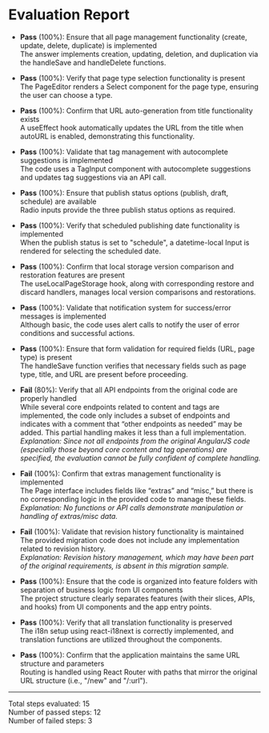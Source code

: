 # Evaluation Report

- **Pass** (100%): Ensure that all page management functionality (create, update, delete, duplicate) is implemented  
  The answer implements creation, updating, deletion, and duplication via the handleSave and handleDelete functions.

- **Pass** (100%): Verify that page type selection functionality is present  
  The PageEditor renders a Select component for the page type, ensuring the user can choose a type.

- **Pass** (100%): Confirm that URL auto-generation from title functionality exists  
  A useEffect hook automatically updates the URL from the title when autoURL is enabled, demonstrating this functionality.

- **Pass** (100%): Validate that tag management with autocomplete suggestions is implemented  
  The code uses a TagInput component with autocomplete suggestions and updates tag suggestions via an API call.

- **Pass** (100%): Ensure that publish status options (publish, draft, schedule) are available  
  Radio inputs provide the three publish status options as required.

- **Pass** (100%): Verify that scheduled publishing date functionality is implemented  
  When the publish status is set to "schedule", a datetime-local Input is rendered for selecting the scheduled date.

- **Pass** (100%): Confirm that local storage version comparison and restoration features are present  
  The useLocalPageStorage hook, along with corresponding restore and discard handlers, manages local version comparisons and restorations.

- **Pass** (100%): Validate that notification system for success/error messages is implemented  
  Although basic, the code uses alert calls to notify the user of error conditions and successful actions.

- **Pass** (100%): Ensure that form validation for required fields (URL, page type) is present  
  The handleSave function verifies that necessary fields such as page type, title, and URL are present before proceeding.

- **Fail** (80%): Verify that all API endpoints from the original code are properly handled  
  While several core endpoints related to content and tags are implemented, the code only includes a subset of endpoints and indicates with a comment that “other endpoints as needed” may be added. This partial handling makes it less than a full implementation.  
  *Explanation: Since not all endpoints from the original AngularJS code (especially those beyond core content and tag operations) are specified, the evaluation cannot be fully confident of complete handling.*

- **Fail** (100%): Confirm that extras management functionality is implemented  
  The Page interface includes fields like “extras” and “misc,” but there is no corresponding logic in the provided code to manage these fields.  
  *Explanation: No functions or API calls demonstrate manipulation or handling of extras/misc data.*

- **Fail** (100%): Validate that revision history functionality is maintained  
  The provided migration code does not include any implementation related to revision history.  
  *Explanation: Revision history management, which may have been part of the original requirements, is absent in this migration sample.*

- **Pass** (100%): Ensure that the code is organized into feature folders with separation of business logic from UI components  
  The project structure clearly separates features (with their slices, APIs, and hooks) from UI components and the app entry points.

- **Pass** (100%): Verify that all translation functionality is preserved  
  The i18n setup using react-i18next is correctly implemented, and translation functions are utilized throughout the components.

- **Pass** (100%): Confirm that the application maintains the same URL structure and parameters  
  Routing is handled using React Router with paths that mirror the original URL structure (i.e., "/new" and "/:url").

---

Total steps evaluated: 15  
Number of passed steps: 12  
Number of failed steps: 3
